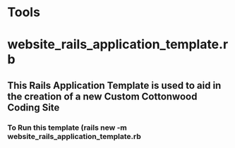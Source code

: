 Tools
=====

# website_rails_application_template.rb
## This Rails Application Template is used to aid in the creation of a new Custom Cottonwood Coding Site
### To Run this template (rails new <project-name> -m website_rails_application_template.rb
